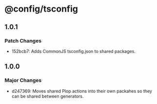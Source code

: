 # @config/tsconfig

## 1.0.1

### Patch Changes

- 152bcb7: Adds CommonJS tsconfig.json to shared packages.

## 1.0.0

### Major Changes

- d247369: Moves shared Plop actions into their own packahes so they can be shared between generators.

